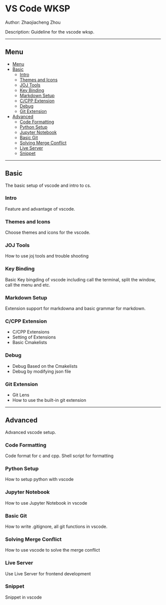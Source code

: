 # VS Code WKSP

Author: Zhaojiacheng Zhou

Description: Guideline for the vscode wksp.

---

## Menu

- [Menu](#menu)
- [Basic](#basic)
  - [Intro](#intro)
  - [Themes and Icons](#themes-and-icons)
  - [JOJ Tools](#joj-tools)
  - [Key Binding](#key-binding)
  - [Markdown Setup](#markdown-setup)
  - [C/CPP Extension](#ccpp-extension)
  - [Debug](#debug)
  - [Git Extension](#git-extension)
- [Advanced](#advanced)
  - [Code Formatting](#code-formatting)
  - [Python Setup](#python-setup)
  - [Jupyter Notebook](#jupyter-notebook)
  - [Basic Git](#basic-git)
  - [Solving Merge Conflict](#solving-merge-conflict)
  - [Live Server](#live-server)
  - [Snippet](#snippet)

---

## Basic

<!-- WR -->

The basic setup of vscode and intro to cs.

### Intro

<!-- WR -->

Feature and advantage of vscode.

### Themes and Icons

<!-- WR -->

Choose themes and icons for the vscode.

### JOJ Tools

<!-- WR -->

How to use joj tools and trouble shooting

### Key Binding

<!-- WR -->

Basic Key bingding of vscode including call the terminal, split the window, call the menu and etc.

### Markdown Setup

<!-- ZZJC -->

Extension support for markdowna and basic grammar for markdown.

### C/CPP Extension

<!-- ZZJC -->

- C/CPP Extensions
- Setting of Extensions
- Basic Cmakelists

### Debug

<!-- ZZJC -->

- Debug Based on the Cmakelists
- Debug by modifying json file

### Git Extension

<!-- ZZJC -->

- Git Lens
- How to use the built-in git extension

---

## Advanced

Advanced vscode setup.

### Code Formatting

<!-- ZZJC -->

Code format for c and cpp. Shell script for formatting

### Python Setup

<!-- ZZJC -->

How to setup python with vscode

### Jupyter Notebook

<!-- ZZJC -->

How to use Jupyter Notebook in vscode

### Basic Git

<!-- WR -->

How to write .gitignore, all git functions in vscode.

### Solving Merge Conflict

<!-- WR -->

How to use vscode to solve the merge conflict

### Live Server

<!-- WR -->

Use Live Server for frontend development

### Snippet

<!-- WR -->

Snippet in vscode

